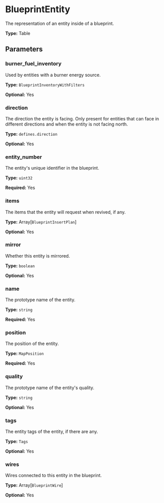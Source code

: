 # BlueprintEntity

The representation of an entity inside of a blueprint.

**Type:** Table

## Parameters

### burner_fuel_inventory

Used by entities with a burner energy source.

**Type:** `BlueprintInventoryWithFilters`

**Optional:** Yes

### direction

The direction the entity is facing. Only present for entities that can face in different directions and when the entity is not facing north.

**Type:** `defines.direction`

**Optional:** Yes

### entity_number

The entity's unique identifier in the blueprint.

**Type:** `uint32`

**Required:** Yes

### items

The items that the entity will request when revived, if any.

**Type:** Array[`BlueprintInsertPlan`]

**Optional:** Yes

### mirror

Whether this entity is mirrored.

**Type:** `boolean`

**Optional:** Yes

### name

The prototype name of the entity.

**Type:** `string`

**Required:** Yes

### position

The position of the entity.

**Type:** `MapPosition`

**Required:** Yes

### quality

The prototype name of the entity's quality.

**Type:** `string`

**Optional:** Yes

### tags

The entity tags of the entity, if there are any.

**Type:** `Tags`

**Optional:** Yes

### wires

Wires connected to this entity in the blueprint.

**Type:** Array[`BlueprintWire`]

**Optional:** Yes

